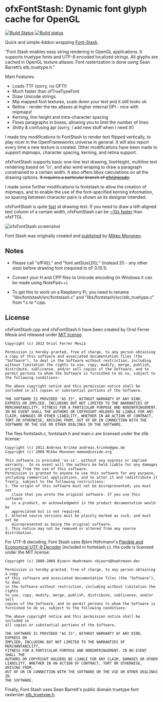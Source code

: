 # ofxFontStash: Dynamic font glyph cache for OpenGL

[![Build Status](https://travis-ci.org/armadillu/ofxFontStash.svg?branch=master)](https://travis-ci.org/armadillu/ofxFontStash)
[![Build status](https://ci.appveyor.com/api/projects/status/0cne779u0mdp8mvp/branch/master?svg=true)](https://ci.appveyor.com/project/armadillu/ofxremoteui/branch/master)

Quick and simple Addon wrapping [Font-Stash](https://github.com/akrinke/Font-Stash). 

"Font Stash enables easy string rendering in OpenGL applications. It supports truetype fonts and UTF-8 encoded localized strings. All glyphs are cached in OpenGL texture atlases. Font rasterization is done using Sean Barrett’s stb_truetype.h."

Main Features:

* Loads TTF (sorry, no OFT!)
* Much faster than ofTrueTypeFont
* Draw Unicode strings
* Mip mapped font textures, scale down your text and it still looks ok
* Retina - render the tex atlases at higher internal DPI - nice with mipmaps!
* Kerning, line height and intra-character spacing
* Flows paragraphs in boxes, allowing you to limit the number of lines
* Shitty & confusing api (sorry, I add new stuff when I need it!)

I made tiny modifications to FontStash to render text flipped vertically, to play nicer in the OpenFrameworks universe in general. It will also report every time a new texture is created. Other modifications have been made to support mipmaps, character spacing, kerning, and retina support.

ofxFontStash supports basic one-line text drawing, lineHeight, multiline text rendering based on '\n', and also word wraping to draw a paragraph constrained to a certain width. It also offers bbox calculations on all the drawing options. ~~It requires a particular branch of [ofxUnicode](https://github.com/local-projects/ofxUnicode/tree/ofxFontStash).~~

I made some further modifications to fontstash to allow the creation of mipmaps, and to enable the use of the font-specified kerning information, so spacing between character pairs is shown as its designer intended.

ofxFontStash is quite [fast](http://www.flickr.com/photos/armadillu/7268071284/sizes/o/in/photostream/) at drawing text. If you need to draw a left-aligned text column of a certain width, ofxFontStash can be [~10x faster](http://www.flickr.com/photos/armadillu/9574047566/sizes/o/in/photostream/) than ofxFTGL.

![ofxFontStash screenshot](http://farm8.staticflickr.com/7421/9573999560_aa8c876d15_o.png)

Font Stash was originally created and [published](http://digestingduck.blogspot.com/2009/08/font-stash.html) by [Mikko Mononen](http://digestingduck.blogspot.com).

## Notes

* Please call "ofFill();" and "font.setSize(20);" (instead 20 - any other size) before drawing font (required in oF 0.10.1).

* Convert your H and CPP files to Unicode encoding (in Windows it can be made using NotePad++).

* To get this to work on a Raspberry Pi, you need to rename "libs/fontstash/src/fontstash.c" and "libs/fontstash/src/stb_truetype.c" from *.c to *.cpp.

## License

ofxFontStash.cpp and ofxFontStash.h have been created by Oriol Ferrer Mesià and released under [MIT license](http://www.opensource.org/licenses/mit-license.php).

	Copyright (c) 2012 Oriol Ferrer Mesià
	
	Permission is hereby granted, free of charge, to any person obtaining a copy of this software and associated documentation files (the "Software"), to deal in the Software without restriction, including without limitation the rights to use, copy, modify, merge, publish, distribute, sublicense, and/or sell copies of the Software, and to permit persons to whom the Software is furnished to do so, subject to the following conditions:
	
	The above copyright notice and this permission notice shall be included in all copies or substantial portions of the Software.
	
	THE SOFTWARE IS PROVIDED "AS IS", WITHOUT WARRANTY OF ANY KIND, EXPRESS OR IMPLIED, INCLUDING BUT NOT LIMITED TO THE WARRANTIES OF MERCHANTABILITY, FITNESS FOR A PARTICULAR PURPOSE AND NONINFRINGEMENT. IN NO EVENT SHALL THE AUTHORS OR COPYRIGHT HOLDERS BE LIABLE FOR ANY CLAIM, DAMAGES OR OTHER LIABILITY, WHETHER IN AN ACTION OF CONTRACT, TORT OR OTHERWISE, ARISING FROM, OUT OF OR IN CONNECTION WITH THE SOFTWARE OR THE USE OR OTHER DEALINGS IN THE SOFTWARE.

The files fontstash.c, fontstash.h and main.c are licensed under the zlib license:

    Copyright (c) 2011 Andreas Krinke andreas.krinke@gmx.de
    Copyright (c) 2009 Mikko Mononen memon@inside.org

    This software is provided 'as-is', without any express or implied
    warranty.  In no event will the authors be held liable for any damages
    arising from the use of this software.
    Permission is granted to anyone to use this software for any purpose,
    including commercial applications, and to alter it and redistribute it
    freely, subject to the following restrictions:
    1. The origin of this software must not be misrepresented; you must not
       claim that you wrote the original software. If you use this software
       in a product, an acknowledgment in the product documentation would be
       appreciated but is not required.
    2. Altered source versions must be plainly marked as such, and must not be
       misrepresented as being the original software.
    3. This notice may not be removed or altered from any source distribution.

For UTF-8 decoding, Font Stash uses Björn Höhrmann's [Flexible and Economical UTF-8 Decoder](http://bjoern.hoehrmann.de/utf-8/decoder/dfa/) (included in fontstash.c).
His code is licensed under the MIT license:

    Copyright (c) 2008-2009 Bjoern Hoehrmann <bjoern@hoehrmann.de>

    Permission is hereby granted, free of charge, to any person obtaining a copy
    of this software and associated documentation files (the "Software"), to deal
    in the Software without restriction, including without limitation the rights
    to use, copy, modify, merge, publish, distribute, sublicense, and/or sell
    copies of the Software, and to permit persons to whom the Software is
    furnished to do so, subject to the following conditions:

    The above copyright notice and this permission notice shall be included in
    all copies or substantial portions of the Software.

    THE SOFTWARE IS PROVIDED "AS IS", WITHOUT WARRANTY OF ANY KIND, EXPRESS OR 
    IMPLIED, INCLUDING BUT NOT LIMITED TO THE WARRANTIES OF MERCHANTABILITY, 
    FITNESS FOR A PARTICULAR PURPOSE AND NONINFRINGEMENT. IN NO EVENT SHALL THE 
    AUTHORS OR COPYRIGHT HOLDERS BE LIABLE FOR ANY CLAIM, DAMAGES OR OTHER 
    LIABILITY, WHETHER IN AN ACTION OF CONTRACT, TORT OR OTHERWISE, ARISING FROM, 
    OUT OF OR IN CONNECTION WITH THE SOFTWARE OR THE USE OR OTHER DEALINGS IN 
    THE SOFTWARE.
    
Finally, Font Stash uses Sean Barrett's public domain truetype font rasterizer [stb_truetype.h](http://nothings.org/).

